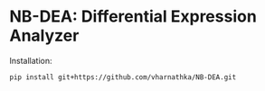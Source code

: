 # NB-DEA: Differential Expression Analyzer

Installation:

```
pip install git+https://github.com/vharnathka/NB-DEA.git
```